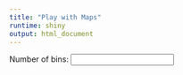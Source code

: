 ```yaml
---
title: "Play with Maps"
runtime: shiny
output: html_document
---
```

<!--html_preserve--><div class="form-group shiny-input-container">
<label class="control-label" for="bins">Number of bins:</label>
<input class="js-range-slider" id="bins" data-min="1" data-max="50" data-from="30" data-step="1" data-grid="true" data-grid-num="9.8" data-grid-snap="false" data-prettify-separator="," data-prettify-enabled="true" data-keyboard="true" data-keyboard-step="2.04081632653061" data-data-type="number"/>
</div><!--/html_preserve--><!--html_preserve--><div id="out0591a222b421de79" class="shiny-plot-output" style="width: 100% ; height: 400px"></div><!--/html_preserve-->

